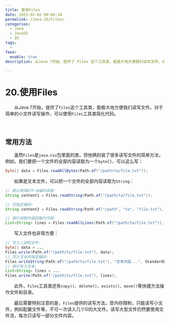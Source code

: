 ```yaml
---
title: 使用Files
date: 2023-02-02 09:04:34
permalink: /Java-IO/Files/
categories:
  - Java
  - JavaSE
  - IO
tags:
  - 
feed:
  enable: true
description: 从Java 7开始，提供了 Files 这个工具类，能极大地方便我们读写文件。对于简单的小文件读写操作，可以使用 Files 工具类简化代码。

---
```



# 20.使用Files

　　从Java 7开始，提供了`Files`这个工具类，能极大地方便我们读写文件。对于简单的小文件读写操作，可以使用`Files`工具类简化代码。

<!-- more -->
　　‍

## 常用方法

　　虽然`Files`是`java.nio`包里面的类，但他俩封装了很多读写文件的简单方法，例如，我们要把一个文件的全部内容读取为一个`byte[]`，可以这么写：

```java
byte[] data = Files.readAllBytes(Path.of("/path/to/file.txt"));
```

　　如果是文本文件，可以把一个文件的全部内容读取为`String`：

```java
// 默认使用UTF-8编码读取:
String content1 = Files.readString(Path.of("/path/to/file.txt"));

// 可指定编码:
String content2 = Files.readString(Path.of("/path", "to", "file.txt"), StandardCharsets.ISO_8859_1);

// 按行读取并返回每行内容:
List<String> lines = Files.readAllLines(Path.of("/path/to/file.txt"));
```

　　写入文件也非常方便：

```java
// 写入二进制文件:
byte[] data = ...
Files.write(Path.of("/path/to/file.txt"), data);
// 写入文本并指定编码:
Files.writeString(Path.of("/path/to/file.txt"), "文本内容...", StandardCharsets.ISO_8859_1);
// 按行写入文本:
List<String> lines = ...
Files.write(Path.of("/path/to/file.txt"), lines);
```

　　此外，`Files`工具类还有`copy()`、`delete()`、`exists()`、`move()`等快捷方法操作文件和目录。

　　最后需要特别注意的是，`Files`提供的读写方法，受内存限制，只能读写小文件，例如配置文件等，不可一次读入几个G的大文件。读写大型文件仍然要使用文件流，每次只读写一部分文件内容。

　　‍

　　‍
